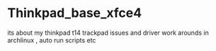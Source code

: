 # Thinkpad_base_xfce4
its about my thinkpad t14 trackpad issues and driver work arounds in archlinux , auto run scripts etc
